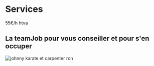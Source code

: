 # Services

55€/h htva

La teamJob pour vous conseiller et pour s'en occuper  
---

![johnny karate et carpenter ron](http://swansonquotes.com/wp-content/uploads/s07-ep10-carpenterron1-1000x500.jpg)
